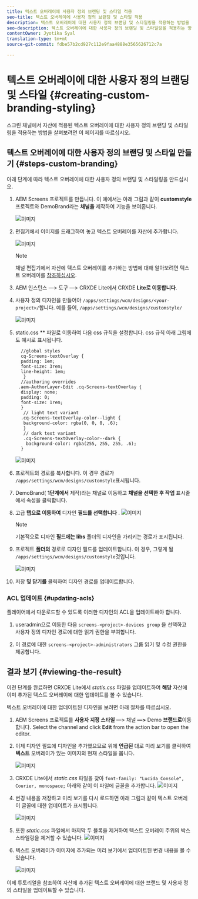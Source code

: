 ```yaml
---
title: 텍스트 오버레이에 사용자 정의 브랜딩 및 스타일 적용
seo-title: 텍스트 오버레이에 사용자 정의 브랜딩 및 스타일 적용
description: 텍스트 오버레이에 대한 사용자 정의 브랜딩 및 스타일링을 적용하는 방법을 알려면 이 페이지를 따르십시오.
seo-description: 텍스트 오버레이에 대한 사용자 정의 브랜딩 및 스타일링을 적용하는 방법을 알려면 이 페이지를 따르십시오.
contentOwner: Jyotika Syal
translation-type: tm+mt
source-git-commit: fdbe57b2cd927c112e9faa4888e3565626712c7a

---
```



# 텍스트 오버레이에 대한 사용자 정의 브랜딩 및 스타일 {#creating-custom-branding-styling}

스크린 채널에서 자산에 적용된 텍스트 오버레이에 대한 사용자 정의 브랜딩 및 스타일링을 적용하는 방법을 살펴보려면 이 페이지를 따르십시오.

## 텍스트 오버레이에 대한 사용자 정의 브랜딩 및 스타일 만들기 {#steps-custom-branding}

아래 단계에 따라 텍스트 오버레이에 대한 사용자 정의 브랜딩 및 스타일링을 만드십시오.

1. AEM Screens 프로젝트를 만듭니다. 이 예에서는 아래 그림과 같이 **customstyle** 프로젝트와 DemoBrand라는 **채널을** 제작하여 기능을 보여줍니다.

   ![이미지](/help/user-guide/assets/custom-brand/custom-brand1.png)

1. 편집기에서 이미지를 드래그하여 놓고 텍스트 오버레이를 자산에 추가합니다.

   ![이미지](/help/user-guide/assets/custom-brand/custom-brand2.png)

   >[!NOTE]
   >채널 편집기에서 자산에 텍스트 오버레이를 추가하는 방법에 대해 알아보려면 텍스트 오버레이를 [참조하십시오](/help/user-guide/text-overlay.md).

1. AEM 인스턴스 —> 도구 —> CRXDE Lite에서 CRXDE **Lite로 이동합니다**.

1. 사용자 정의 디자인을 만들어야 `/apps/settings/wcm/designs/<your-project>/`합니다. 예를 들어, `/apps/settings/wcm/designs/customstyle/`

   ![이미지](/help/user-guide/assets/custom-brand/custom-brand3.png)

1. static.css ** 파일로 이동하여 다음 css 규칙을 설정합니다. css 규칙 아래 그림에도 예시로 표시됩니다.

   ```shell
     //global styles
     cq-Screens-textOverlay {
     padding: 1em;
     font-size: 3rem;
     line-height: 1em;
      }
     //authoring overrides
    .aem-AuthorLayer-Edit .cq-Screens-textOverlay {
     display: none;
     padding: 0;
     font-size: 1rem;
     }
      // light text variant
     .cq-Screens-textOverlay-color--light {
      background-color: rgba(0, 0, 0, .6);
      }
      // dark text variant
      .cq-Screens-textOverlay-color--dark {
       background-color: rgba(255, 255, 255, .6);
     }
   ```
   ![이미지](/help/user-guide/assets/custom-brand/custom-brand4.png)

1. 프로젝트의 경로를 복사합니다. 이 경우 경로가 `/apps/settings/wcm/designs/customstyle`표시됩니다.

1. DemoBrand( **1단계에서** 제작)라는 채널로 이동하고 **채널을 선택한 후 작업** 표시줄에서 속성을 클릭합니다.

1. 고급 **탭으로 이동하여** 디자인 **필드를 선택합니다** .
   ![이미지](/help/user-guide/assets/custom-brand/custom-brand5.png)

   >[!NOTE]
   >기본적으로 디자인 **필드에는 libs** 폴더의 디자인을 가리키는 경로가 표시됩니다.

1. 프로젝트 **폴더의** 경로로 디자인 필드를 업데이트합니다. 이 경우, 그렇게 될 `/apps/settings/wcm/designs/customstyle`것입니다.

   ![이미지](/help/user-guide/assets/custom-brand/custom-brand6.png)

1. 저장 **및 닫기를** 클릭하여 디자인 경로를 업데이트합니다.

### ACL 업데이트 {#updating-acls}

플레이어에서 다운로드할 수 있도록 이러한 디자인의 ACL을 업데이트해야 합니다.

1. useradmin으로 이동한 다음 `screens-<project>-devices group` 을 선택하고 사용자 정의 디자인 경로에 대한 읽기 권한을 부여합니다.

1. 이 경로에 대한 `screens-<project>-administrators` 그룹 읽기 및 수정 권한을 제공합니다.

## 결과 보기 {#viewing-the-result}

이전 단계를 완료하면 CRXDE Lite에서 *statis.css* 파일을 업데이트하여 **해당** 자산에 이미 추가된 텍스트 오버레이에 대한 업데이트를 볼 수 있습니다.

텍스트 오버레이에 대한 업데이트된 디자인을 보려면 아래 절차를 따르십시오.

1. AEM Screens 프로젝트를 **사용자 지정 스타일** —> 채널 **—>** Demo **브랜드로**&#x200B;이동합니다. Select the channel and click **Edit** from the action bar to open the editor.

1. 이제 디자인 필드에 디자인을 추가했으므로 위에 **언급된** 대로 미리 보기를 클릭하여 **텍스트** 오버레이가 있는 이미지의 현재 스타일을 봅니다.

   ![이미지](/help/user-guide/assets/custom-brand/custom-brand7.png)

1. CRXDE Lite에서 *static.css* 파일을 찾아 `font-family: "Lucida Console", Courier, monospace;` 아래와 같이 이 파일에 글꼴을 추가합니다.
   ![이미지](/help/user-guide/assets/custom-brand/custom-brand8.png)

1. 변경 내용을 저장하고 미리 보기를 다시 로드하면 아래 그림과 같이 텍스트 오버레이 글꼴에 대한 업데이트가 표시됩니다.

   ![이미지](/help/user-guide/assets/custom-brand/custom-brand9.png)

1. 또한 *static.css* 파일에서 마지막 두 블록을 제거하여 텍스트 오버레이 주위의 박스 스타일링을 제거할 수 있습니다.
   ![이미지](/help/user-guide/assets/custom-brand/custom-brand10.png)

1. 텍스트 오버레이가 이미지에 추가되는 미리 보기에서 업데이트된 변경 내용을 볼 수 있습니다.

   ![이미지](/help/user-guide/assets/custom-brand/custom-brand11.png)

이제 튜토리얼을 참조하여 자산에 추가된 텍스트 오버레이에 대한 브랜드 및 사용자 정의 스타일을 업데이트할 수 있습니다.









